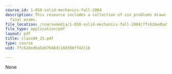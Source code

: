 ```yaml
---
course_id: 1-050-solid-mechanics-fall-2004
description: This resource includes a collection of six problems drawn from past years?
  final exams.
file_location: /coursemedia/1-050-solid-mechanics-fall-2004/7fc62dedba5eb7648dc10839bf742c1b_class04_25.pdf
file_type: application/pdf
layout: pdf
title: class04_25.pdf
type: course
uid: 7fc62dedba5eb7648dc10839bf742c1b

---
```

None